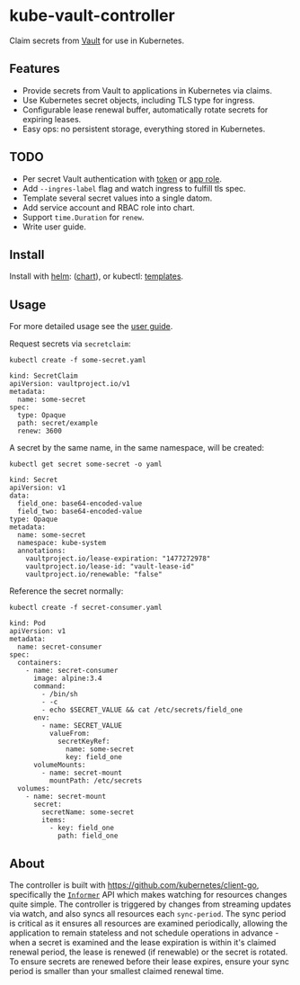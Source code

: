# kube-vault-controller


Claim secrets from [Vault](https://vaultproject.io) for use in Kubernetes.

## Features

* Provide secrets from Vault to applications in Kubernetes via claims.
* Use Kubernetes secret objects, including TLS type for ingress.
* Configurable lease renewal buffer, automatically rotate secrets for expiring leases.
* Easy ops: no persistent storage, everything stored in Kubernetes.


## TODO

* Per secret Vault authentication with [token](https://www.vaultproject.io/docs/auth/token.html) or [app role](https://www.vaultproject.io/docs/auth/approle.html).
* Add `--ingres-label` flag and watch ingress to fulfill tls spec.
* Template several secret values into a single datom.
* Add service account and RBAC role into chart.
* Support `time.Duration` for `renew`.
* Write user guide.

## Install

Install with [helm](https://github.com/kubernetes/helm): ([chart](./deploy/chart)), or kubectl: [templates](./deploy/chart/templates/).

## Usage

For more detailed usage see the [user guide](docs/user-guide.md).

Request secrets via `secretclaim`:

`kubectl create -f some-secret.yaml`

```
kind: SecretClaim
apiVersion: vaultproject.io/v1
metadata:
  name: some-secret
spec:
  type: Opaque
  path: secret/example
  renew: 3600
```

A secret by the same name, in the same namespace, will be created:

`kubectl get secret some-secret -o yaml`

```
kind: Secret
apiVersion: v1
data:
  field_one: base64-encoded-value
  field_two: base64-encoded-value
type: Opaque
metadata:
  name: some-secret
  namespace: kube-system
  annotations:
    vaultproject.io/lease-expiration: "1477272978"
    vaultproject.io/lease-id: "vault-lease-id"
    vaultproject.io/renewable: "false"
```

Reference the secret normally:

`kubectl create -f secret-consumer.yaml`

```
kind: Pod
apiVersion: v1
metadata:
  name: secret-consumer
spec:
  containers:
    - name: secret-consumer
      image: alpine:3.4
      command:
        - /bin/sh
        - -c
        - echo $SECRET_VALUE && cat /etc/secrets/field_one
      env:
        - name: SECRET_VALUE
          valueFrom:
            secretKeyRef:
              name: some-secret
              key: field_one
      volumeMounts:
        - name: secret-mount
          mountPath: /etc/secrets
  volumes:
    - name: secret-mount
      secret:
        secretName: some-secret
        items:
          - key: field_one
            path: field_one

```

## About

The controller is built with https://github.com/kubernetes/client-go, specifically the [`Informer`](https://github.com/kubernetes/client-go/blob/c72e2838b9cfac95603049d57c9abba12e587fff/tools/cache/controller.go#L196) API which makes watching for resources changes quite simple. The controller is triggered by changes from streaming updates via watch, and also syncs all resources each `sync-period`. The sync period is critical as it ensures all resources are examined periodically, allowing the application to remain stateless and not schedule operations in advance - when a secret is examined and the lease expiration is within it's claimed renewal period, the lease is renewed (if renewable) or the secret is rotated. To ensure secrets are renewed before their lease expires, ensure your sync period is smaller than your smallest claimed renewal time.
